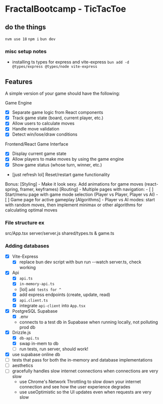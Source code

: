 # FractalBootcamp - TicTacToe

## do the things

`nvm use 18`
`npm i`
`bun dev`

### misc setup notes

- installing ts types for express and vite-express `bun add -d @types/express @types/node vite-express`

## Features

A simple version of your game should have the following:

Game Engine

- [x] Separate game logic from React components
- [x] Track game state (board, current player, etc.)
- [x] Allow users to calculate moves
- [x] Handle move validation
- [x] Detect win/lose/draw conditions

Frontend/React Game Interface

- [x] Display current game state
- [x] Allow players to make moves by using the game engine
- [x] Show game status (whose turn, winner, etc.)
- [just refresh lol] Reset/restart game functionality

Bonus:
[Styling] - Make it look sexy. Add animations for game moves (react-spring, framer, keyframes)
[Routing] - Multiple pages with navigation: - [ ] Start/menu page with game mode selection (Player vs Player, Player vs AI) - [ ] Game page for active gameplay
[Algorithms] - Player vs AI modes: start with random moves, then implement minimax or other algorithms for calculating optimal moves

### File structure ex

src/App.tsx
server/server.js
shared/types.ts & game.ts

### Adding databases

- [x] Vite-Express
  - [x] replace bun dev script with bun run --watch server.ts, check working
- [x] Api
  - [x] `api.ts`
  - [x] `in-memory-api.ts`
  - [lol] `add tests for ^`
  - [x] add express endpoints (create, update, read)
  - [x] `api.client.ts`
  - [x] integrate `api-client` into `App.tsx`
- [x] PostgreSQL Supabase
  - [x] .env
  - connects to a test db in Supabase when running locally, not polluting prod db
- [x] Drizzle.js
  - [x] `db-api.ts`
  - [x] swap in-mem to db
  - [ ] run tests, run server, should work!
- [x] use supabase online db
- [ ] tests that pass for both the in-memory and database implementations
- [ ] aesthetics
- [ ] gracefully handles slow internet connections when connections are very slow
  - use Chrome's Network Throttling to slow down your internet connection and see how the user experience degrades
  - use useOptimistic so the UI updates even when requests are very slow
